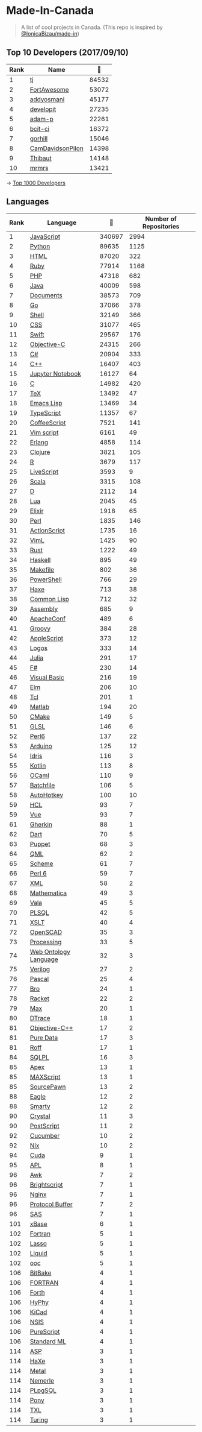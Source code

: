 # Made-In-Canada

> A list of cool projects in Canada. (This repo is inspired by [@IonicaBizau/made-in](https://github.com/IonicaBizau/made-in))

 
## Top 10 Developers (2017/09/10)
|Rank|Name|:star2:|
|---|---|---|
|1|[tj](https://github.com/tj)|84532|
|2|[FortAwesome](https://github.com/FortAwesome)|53072|
|3|[addyosmani](https://github.com/addyosmani)|45177|
|4|[developit](https://github.com/developit)|27235|
|5|[adam-p](https://github.com/adam-p)|22261|
|6|[bcit-ci](https://github.com/bcit-ci)|16372|
|7|[gorhill](https://github.com/gorhill)|15046|
|8|[CamDavidsonPilon](https://github.com/CamDavidsonPilon)|14398|
|9|[Thibaut](https://github.com/Thibaut)|14148|
|10|[mrmrs](https://github.com/mrmrs)|13421|

-> [Top 1000 Developers](https://github.com/suguru03/made-in-canada/blob/master/docs/rankers.md)
 
## Languages
|Rank|Language|:star2:|Number of Repositories|
|---|---|---|---|
|1|[JavaScript](https://github.com/suguru03/made-in-canada/blob/master/docs/JavaScript.md)|340697|2994|
|2|[Python](https://github.com/suguru03/made-in-canada/blob/master/docs/Python.md)|89635|1125|
|3|[HTML](https://github.com/suguru03/made-in-canada/blob/master/docs/HTML.md)|87020|322|
|4|[Ruby](https://github.com/suguru03/made-in-canada/blob/master/docs/Ruby.md)|77914|1168|
|5|[PHP](https://github.com/suguru03/made-in-canada/blob/master/docs/PHP.md)|47318|682|
|6|[Java](https://github.com/suguru03/made-in-canada/blob/master/docs/Java.md)|40009|598|
|7|[Documents](https://github.com/suguru03/made-in-canada/blob/master/docs/Documents.md)|38573|709|
|8|[Go](https://github.com/suguru03/made-in-canada/blob/master/docs/Go.md)|37066|378|
|9|[Shell](https://github.com/suguru03/made-in-canada/blob/master/docs/Shell.md)|32149|366|
|10|[CSS](https://github.com/suguru03/made-in-canada/blob/master/docs/CSS.md)|31077|465|
|11|[Swift](https://github.com/suguru03/made-in-canada/blob/master/docs/Swift.md)|29567|176|
|12|[Objective-C](https://github.com/suguru03/made-in-canada/blob/master/docs/Objective-C.md)|24315|266|
|13|[C#](https://github.com/suguru03/made-in-canada/blob/master/docs/C#.md)|20904|333|
|14|[C++](https://github.com/suguru03/made-in-canada/blob/master/docs/C++.md)|16407|403|
|15|[Jupyter Notebook](https://github.com/suguru03/made-in-canada/blob/master/docs/Jupyter%20Notebook.md)|16127|64|
|16|[C](https://github.com/suguru03/made-in-canada/blob/master/docs/C.md)|14982|420|
|17|[TeX](https://github.com/suguru03/made-in-canada/blob/master/docs/TeX.md)|13492|47|
|18|[Emacs Lisp](https://github.com/suguru03/made-in-canada/blob/master/docs/Emacs%20Lisp.md)|13469|34|
|19|[TypeScript](https://github.com/suguru03/made-in-canada/blob/master/docs/TypeScript.md)|11357|67|
|20|[CoffeeScript](https://github.com/suguru03/made-in-canada/blob/master/docs/CoffeeScript.md)|7521|141|
|21|[Vim script](https://github.com/suguru03/made-in-canada/blob/master/docs/Vim%20script.md)|6161|49|
|22|[Erlang](https://github.com/suguru03/made-in-canada/blob/master/docs/Erlang.md)|4858|114|
|23|[Clojure](https://github.com/suguru03/made-in-canada/blob/master/docs/Clojure.md)|3821|105|
|24|[R](https://github.com/suguru03/made-in-canada/blob/master/docs/R.md)|3679|117|
|25|[LiveScript](https://github.com/suguru03/made-in-canada/blob/master/docs/LiveScript.md)|3593|9|
|26|[Scala](https://github.com/suguru03/made-in-canada/blob/master/docs/Scala.md)|3315|108|
|27|[D](https://github.com/suguru03/made-in-canada/blob/master/docs/D.md)|2112|14|
|28|[Lua](https://github.com/suguru03/made-in-canada/blob/master/docs/Lua.md)|2045|45|
|29|[Elixir](https://github.com/suguru03/made-in-canada/blob/master/docs/Elixir.md)|1918|65|
|30|[Perl](https://github.com/suguru03/made-in-canada/blob/master/docs/Perl.md)|1835|146|
|31|[ActionScript](https://github.com/suguru03/made-in-canada/blob/master/docs/ActionScript.md)|1735|16|
|32|[VimL](https://github.com/suguru03/made-in-canada/blob/master/docs/VimL.md)|1425|90|
|33|[Rust](https://github.com/suguru03/made-in-canada/blob/master/docs/Rust.md)|1222|49|
|34|[Haskell](https://github.com/suguru03/made-in-canada/blob/master/docs/Haskell.md)|895|49|
|35|[Makefile](https://github.com/suguru03/made-in-canada/blob/master/docs/Makefile.md)|802|36|
|36|[PowerShell](https://github.com/suguru03/made-in-canada/blob/master/docs/PowerShell.md)|766|29|
|37|[Haxe](https://github.com/suguru03/made-in-canada/blob/master/docs/Haxe.md)|713|38|
|38|[Common Lisp](https://github.com/suguru03/made-in-canada/blob/master/docs/Common%20Lisp.md)|712|32|
|39|[Assembly](https://github.com/suguru03/made-in-canada/blob/master/docs/Assembly.md)|685|9|
|40|[ApacheConf](https://github.com/suguru03/made-in-canada/blob/master/docs/ApacheConf.md)|489|6|
|41|[Groovy](https://github.com/suguru03/made-in-canada/blob/master/docs/Groovy.md)|384|28|
|42|[AppleScript](https://github.com/suguru03/made-in-canada/blob/master/docs/AppleScript.md)|373|12|
|43|[Logos](https://github.com/suguru03/made-in-canada/blob/master/docs/Logos.md)|333|14|
|44|[Julia](https://github.com/suguru03/made-in-canada/blob/master/docs/Julia.md)|291|17|
|45|[F#](https://github.com/suguru03/made-in-canada/blob/master/docs/F#.md)|230|14|
|46|[Visual Basic](https://github.com/suguru03/made-in-canada/blob/master/docs/Visual%20Basic.md)|216|19|
|47|[Elm](https://github.com/suguru03/made-in-canada/blob/master/docs/Elm.md)|206|10|
|48|[Tcl](https://github.com/suguru03/made-in-canada/blob/master/docs/Tcl.md)|201|1|
|49|[Matlab](https://github.com/suguru03/made-in-canada/blob/master/docs/Matlab.md)|194|20|
|50|[CMake](https://github.com/suguru03/made-in-canada/blob/master/docs/CMake.md)|149|5|
|51|[GLSL](https://github.com/suguru03/made-in-canada/blob/master/docs/GLSL.md)|146|6|
|52|[Perl6](https://github.com/suguru03/made-in-canada/blob/master/docs/Perl6.md)|137|22|
|53|[Arduino](https://github.com/suguru03/made-in-canada/blob/master/docs/Arduino.md)|125|12|
|54|[Idris](https://github.com/suguru03/made-in-canada/blob/master/docs/Idris.md)|116|3|
|55|[Kotlin](https://github.com/suguru03/made-in-canada/blob/master/docs/Kotlin.md)|113|8|
|56|[OCaml](https://github.com/suguru03/made-in-canada/blob/master/docs/OCaml.md)|110|9|
|57|[Batchfile](https://github.com/suguru03/made-in-canada/blob/master/docs/Batchfile.md)|106|5|
|58|[AutoHotkey](https://github.com/suguru03/made-in-canada/blob/master/docs/AutoHotkey.md)|100|10|
|59|[HCL](https://github.com/suguru03/made-in-canada/blob/master/docs/HCL.md)|93|7|
|59|[Vue](https://github.com/suguru03/made-in-canada/blob/master/docs/Vue.md)|93|7|
|61|[Gherkin](https://github.com/suguru03/made-in-canada/blob/master/docs/Gherkin.md)|88|1|
|62|[Dart](https://github.com/suguru03/made-in-canada/blob/master/docs/Dart.md)|70|5|
|63|[Puppet](https://github.com/suguru03/made-in-canada/blob/master/docs/Puppet.md)|68|3|
|64|[QML](https://github.com/suguru03/made-in-canada/blob/master/docs/QML.md)|62|2|
|65|[Scheme](https://github.com/suguru03/made-in-canada/blob/master/docs/Scheme.md)|61|7|
|66|[Perl 6](https://github.com/suguru03/made-in-canada/blob/master/docs/Perl%206.md)|59|7|
|67|[XML](https://github.com/suguru03/made-in-canada/blob/master/docs/XML.md)|58|2|
|68|[Mathematica](https://github.com/suguru03/made-in-canada/blob/master/docs/Mathematica.md)|49|3|
|69|[Vala](https://github.com/suguru03/made-in-canada/blob/master/docs/Vala.md)|45|5|
|70|[PLSQL](https://github.com/suguru03/made-in-canada/blob/master/docs/PLSQL.md)|42|5|
|71|[XSLT](https://github.com/suguru03/made-in-canada/blob/master/docs/XSLT.md)|40|4|
|72|[OpenSCAD](https://github.com/suguru03/made-in-canada/blob/master/docs/OpenSCAD.md)|35|3|
|73|[Processing](https://github.com/suguru03/made-in-canada/blob/master/docs/Processing.md)|33|5|
|74|[Web Ontology Language](https://github.com/suguru03/made-in-canada/blob/master/docs/Web%20Ontology%20Language.md)|32|3|
|75|[Verilog](https://github.com/suguru03/made-in-canada/blob/master/docs/Verilog.md)|27|2|
|76|[Pascal](https://github.com/suguru03/made-in-canada/blob/master/docs/Pascal.md)|25|4|
|77|[Bro](https://github.com/suguru03/made-in-canada/blob/master/docs/Bro.md)|24|1|
|78|[Racket](https://github.com/suguru03/made-in-canada/blob/master/docs/Racket.md)|22|2|
|79|[Max](https://github.com/suguru03/made-in-canada/blob/master/docs/Max.md)|20|1|
|80|[DTrace](https://github.com/suguru03/made-in-canada/blob/master/docs/DTrace.md)|18|1|
|81|[Objective-C++](https://github.com/suguru03/made-in-canada/blob/master/docs/Objective-C++.md)|17|2|
|81|[Pure Data](https://github.com/suguru03/made-in-canada/blob/master/docs/Pure%20Data.md)|17|3|
|81|[Roff](https://github.com/suguru03/made-in-canada/blob/master/docs/Roff.md)|17|1|
|84|[SQLPL](https://github.com/suguru03/made-in-canada/blob/master/docs/SQLPL.md)|16|3|
|85|[Apex](https://github.com/suguru03/made-in-canada/blob/master/docs/Apex.md)|13|1|
|85|[MAXScript](https://github.com/suguru03/made-in-canada/blob/master/docs/MAXScript.md)|13|1|
|85|[SourcePawn](https://github.com/suguru03/made-in-canada/blob/master/docs/SourcePawn.md)|13|2|
|88|[Eagle](https://github.com/suguru03/made-in-canada/blob/master/docs/Eagle.md)|12|2|
|88|[Smarty](https://github.com/suguru03/made-in-canada/blob/master/docs/Smarty.md)|12|2|
|90|[Crystal](https://github.com/suguru03/made-in-canada/blob/master/docs/Crystal.md)|11|3|
|90|[PostScript](https://github.com/suguru03/made-in-canada/blob/master/docs/PostScript.md)|11|2|
|92|[Cucumber](https://github.com/suguru03/made-in-canada/blob/master/docs/Cucumber.md)|10|2|
|92|[Nix](https://github.com/suguru03/made-in-canada/blob/master/docs/Nix.md)|10|2|
|94|[Cuda](https://github.com/suguru03/made-in-canada/blob/master/docs/Cuda.md)|9|1|
|95|[APL](https://github.com/suguru03/made-in-canada/blob/master/docs/APL.md)|8|1|
|96|[Awk](https://github.com/suguru03/made-in-canada/blob/master/docs/Awk.md)|7|2|
|96|[Brightscript](https://github.com/suguru03/made-in-canada/blob/master/docs/Brightscript.md)|7|1|
|96|[Nginx](https://github.com/suguru03/made-in-canada/blob/master/docs/Nginx.md)|7|1|
|96|[Protocol Buffer](https://github.com/suguru03/made-in-canada/blob/master/docs/Protocol%20Buffer.md)|7|2|
|96|[SAS](https://github.com/suguru03/made-in-canada/blob/master/docs/SAS.md)|7|1|
|101|[xBase](https://github.com/suguru03/made-in-canada/blob/master/docs/xBase.md)|6|1|
|102|[Fortran](https://github.com/suguru03/made-in-canada/blob/master/docs/Fortran.md)|5|1|
|102|[Lasso](https://github.com/suguru03/made-in-canada/blob/master/docs/Lasso.md)|5|1|
|102|[Liquid](https://github.com/suguru03/made-in-canada/blob/master/docs/Liquid.md)|5|1|
|102|[ooc](https://github.com/suguru03/made-in-canada/blob/master/docs/ooc.md)|5|1|
|106|[BitBake](https://github.com/suguru03/made-in-canada/blob/master/docs/BitBake.md)|4|1|
|106|[FORTRAN](https://github.com/suguru03/made-in-canada/blob/master/docs/FORTRAN.md)|4|1|
|106|[Forth](https://github.com/suguru03/made-in-canada/blob/master/docs/Forth.md)|4|1|
|106|[HyPhy](https://github.com/suguru03/made-in-canada/blob/master/docs/HyPhy.md)|4|1|
|106|[KiCad](https://github.com/suguru03/made-in-canada/blob/master/docs/KiCad.md)|4|1|
|106|[NSIS](https://github.com/suguru03/made-in-canada/blob/master/docs/NSIS.md)|4|1|
|106|[PureScript](https://github.com/suguru03/made-in-canada/blob/master/docs/PureScript.md)|4|1|
|106|[Standard ML](https://github.com/suguru03/made-in-canada/blob/master/docs/Standard%20ML.md)|4|1|
|114|[ASP](https://github.com/suguru03/made-in-canada/blob/master/docs/ASP.md)|3|1|
|114|[HaXe](https://github.com/suguru03/made-in-canada/blob/master/docs/HaXe.md)|3|1|
|114|[Metal](https://github.com/suguru03/made-in-canada/blob/master/docs/Metal.md)|3|1|
|114|[Nemerle](https://github.com/suguru03/made-in-canada/blob/master/docs/Nemerle.md)|3|1|
|114|[PLpgSQL](https://github.com/suguru03/made-in-canada/blob/master/docs/PLpgSQL.md)|3|1|
|114|[Pony](https://github.com/suguru03/made-in-canada/blob/master/docs/Pony.md)|3|1|
|114|[TXL](https://github.com/suguru03/made-in-canada/blob/master/docs/TXL.md)|3|1|
|114|[Turing](https://github.com/suguru03/made-in-canada/blob/master/docs/Turing.md)|3|1|
